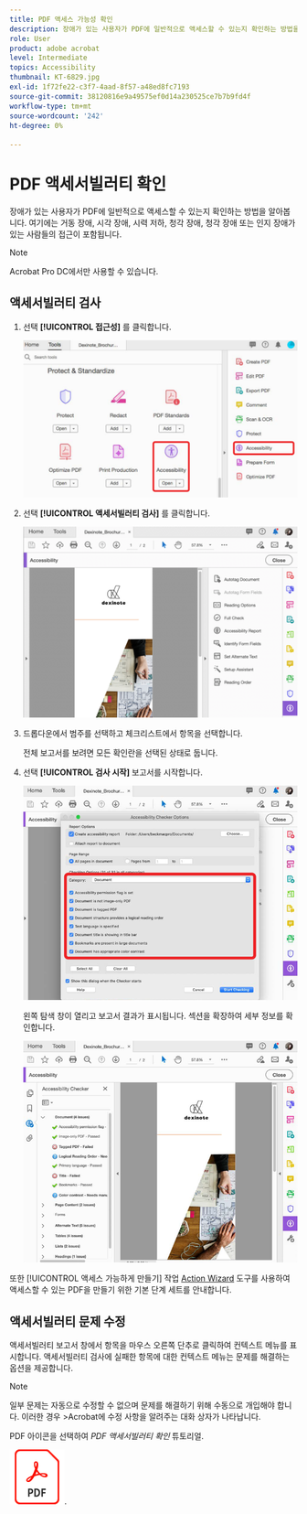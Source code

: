 ```yaml
---
title: PDF 액세스 가능성 확인
description: 장애가 있는 사용자가 PDF에 일반적으로 액세스할 수 있는지 확인하는 방법을 알아봅니다.
role: User
product: adobe acrobat
level: Intermediate
topics: Accessibility
thumbnail: KT-6829.jpg
exl-id: 1f72fe22-c3f7-4aad-8f57-a48ed8fc7193
source-git-commit: 38120816e9a49575ef0d14a230525ce7b7b9fd4f
workflow-type: tm+mt
source-wordcount: '242'
ht-degree: 0%

---
```


# PDF 액세서빌러티 확인

장애가 있는 사용자가 PDF에 일반적으로 액세스할 수 있는지 확인하는 방법을 알아봅니다. 여기에는 거동 장애, 시각 장애, 시력 저하, 청각 장애, 청각 장애 또는 인지 장애가 있는 사람들의 접근이 포함됩니다.

>[!NOTE]
>
>Acrobat Pro DC에서만 사용할 수 있습니다.

## 액세서빌러티 검사

1. 선택 **[!UICONTROL 접근성]** 를 클릭합니다.

   ![액세스 가능성 1단계](../assets/Accessibility_1.png)

1. 선택 **[!UICONTROL 액세서빌러티 검사]** 를 클릭합니다.

   ![액세스 가능성 2단계](../assets/Accessibility_2.png)

1. 드롭다운에서 범주를 선택하고 체크리스트에서 항목을 선택합니다.

   전체 보고서를 보려면 모든 확인란을 선택된 상태로 둡니다.

1. 선택 **[!UICONTROL 검사 시작]** 보고서를 시작합니다.

   ![액세스 가능성 3단계](../assets/Accessibility_3.png)

   왼쪽 탐색 창이 열리고 보고서 결과가 표시됩니다. 섹션을 확장하여 세부 정보를 확인합니다.

   ![액세스 가능성 4단계](../assets/Accessibility_4.png)

또한 [!UICONTROL 액세스 가능하게 만들기] 작업 [Action Wizard](https://experienceleague.adobe.com/docs/document-cloud-learn/acrobat-learning/advanced-tasks/action.html) 도구를 사용하여 액세스할 수 있는 PDF을 만들기 위한 기본 단계 세트를 안내합니다.

## 액세서빌러티 문제 수정

액세서빌러티 보고서 창에서 항목을 마우스 오른쪽 단추로 클릭하여 컨텍스트 메뉴를 표시합니다. 액세서빌러티 검사에 실패한 항목에 대한 컨텍스트 메뉴는 문제를 해결하는 옵션을 제공합니다.

>[!NOTE]
>
>일부 문제는 자동으로 수정할 수 없으며 문제를 해결하기 위해 수동으로 개입해야 합니다. 이러한 경우 >Acrobat에 수정 사항을 알려주는 대화 상자가 나타납니다.

PDF 아이콘을 선택하여 *PDF 액세서빌러티 확인* 튜토리얼.

[![액세서빌러티 자습서 다운로드](../assets/acrobat_PDF_96.png)](../assets/AcrobatDCAccessible.pdf).
